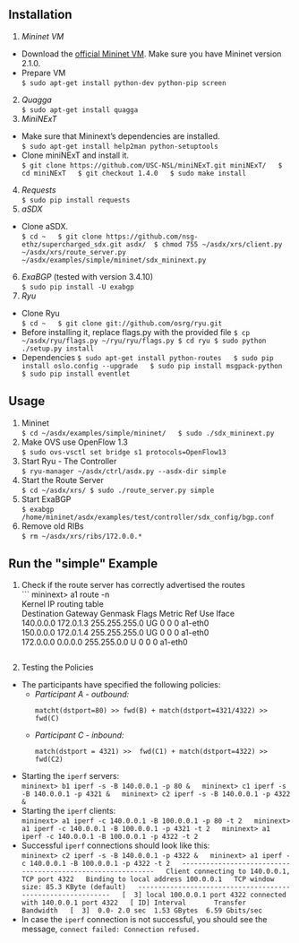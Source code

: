## Installation
1. _Mininet VM_
  * Download the [official Mininet VM](https://github.com/mininet/mininet/wiki/Mininet-VM-Images "Mininet VM Images"). Make sure you have Mininet version 2.1.0. 
  * Prepare VM  
        ```
        $ sudo apt-get install python-dev python-pip screen
        ```
2. _Quagga_  
        ```
        $ sudo apt-get install quagga
        ```
3. _MiniNExT_
  * Make sure that Mininext’s dependencies are installed.  
        ```
        $ sudo apt-get install help2man python-setuptools
        ```
  * Clone miniNExT and install it.  
        ```
        $ git clone https://github.com/USC-NSL/miniNExT.git miniNExT/  
        $ cd miniNExT  
        $ git checkout 1.4.0  
        $ sudo make install  
        ```
4. _Requests_  
        ```
        $ sudo pip install requests
        ```
5. _aSDX_
  * Clone aSDX.  
        ```
        $ cd ~  
        $ git clone https://github.com/nsg-ethz/supercharged_sdx.git asdx/ 
        $ chmod 755 ~/asdx/xrs/client.py ~/asdx/xrs/route_server.py ~/asdx/examples/simple/mininet/sdx_mininext.py  
        ```
6. _ExaBGP_ (tested with version 3.4.10)  
        ```
        $ sudo pip install -U exabgp  
        ```
7. _Ryu_
  * Clone Ryu  
        ```
        $ cd ~  
        $ git clone git://github.com/osrg/ryu.git  
        ```
  * Before installing it, replace flags.py with the provided file
        ```
        $ cp ~/asdx/ryu/flags.py ~/ryu/ryu/flags.py
        $ cd ryu
        $ sudo python ./setup.py install
        ```
  * Dependencies
        ```
        $ sudo apt-get install python-routes  
        $ sudo pip install oslo.config --upgrade  
        $ sudo pip install msgpack-python  
        $ sudo pip install eventlet  
        ```  

## Usage
1. Mininet  
        ```
        $ cd ~/asdx/examples/simple/mininet/  
        $ sudo ./sdx_mininext.py  
        ```
2. Make OVS use OpenFlow 1.3  
        ```
        $ sudo ovs-vsctl set bridge s1 protocols=OpenFlow13
        ```
3. Start Ryu - The Controller  
        ```
        $ ryu-manager ~/asdx/ctrl/asdx.py --asdx-dir simple
        ```
4. Start the Route Server  
        ```
        $ cd ~/asdx/xrs/
        $ sudo ./route_server.py simple
        ```
5. Start ExaBGP  
        ```
        $ exabgp /home/mininet/asdx/examples/test/controller/sdx_config/bgp.conf
        ```
6. Remove old RIBs  
        ```
        $ rm ~/asdx/xrs/ribs/172.0.0.* 
        ```
    
## Run the "simple" Example
1. Check if the route server has correctly advertised the routes  
        ```
        mininext> a1 route -n  
	Kernel IP routing table  
	Destination     Gateway         Genmask         Flags Metric Ref    Use Iface  
	140.0.0.0       172.0.1.3       255.255.255.0   UG    0      0        0 a1-eth0  
	150.0.0.0       172.0.1.4       255.255.255.0   UG    0      0        0 a1-eth0  
	172.0.0.0       0.0.0.0         255.255.0.0     U     0      0        0 a1-eth0  
	```
	
2. Testing the Policies
  * The participants have specified the following policies:  
      * _Participant A - outbound:_
        ```
        matcht(dstport=80) >> fwd(B) + match(dstport=4321/4322) >> fwd(C)
    	```
	  * _Participant C - inbound:_
		```
    	match(dstport = 4321) >>  fwd(C1) + match(dstport=4322) >> fwd(C2)
		``` 
  * Starting the  `iperf` servers:  
        ```
        mininext> b1 iperf -s -B 140.0.0.1 -p 80 &  
        mininext> c1 iperf -s -B 140.0.0.1 -p 4321 &  
        mininext> c2 iperf -s -B 140.0.0.1 -p 4322 &  
        ```
  * Starting the  `iperf` clients:  
        ```
        mininext> a1 iperf -c 140.0.0.1 -B 100.0.0.1 -p 80 -t 2  
        mininext> a1 iperf -c 140.0.0.1 -B 100.0.0.1 -p 4321 -t 2  
        mininext> a1 iperf -c 140.0.0.1 -B 100.0.0.1 -p 4322 -t 2  
        ```
  * Successful `iperf` connections should look like this:  
        ```
        mininext> c2 iperf -s -B 140.0.0.1 -p 4322 &  
        mininext> a1 iperf -c 140.0.0.1 -B 100.0.0.1 -p 4322 -t 2  
        ------------------------------------------------------------  
        Client connecting to 140.0.0.1, TCP port 4322  
        Binding to local address 100.0.0.1  
        TCP window size: 85.3 KByte (default)  
        ------------------------------------------------------------  
        [  3] local 100.0.0.1 port 4322 connected with 140.0.0.1 port 4322  
        [ ID] Interval       Transfer     Bandwidth  
        [  3]  0.0- 2.0 sec  1.53 GBytes  6.59 Gbits/sec  
        ```
  * In case the `iperf` connection is not successful, you should see the message, `connect failed: Connection refused.`
